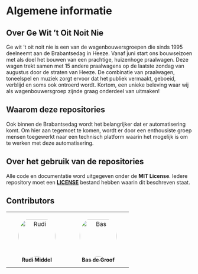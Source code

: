 # Algemene informatie

## Over Ge Wit ’t Oit Noit Nie

Ge wit ’t oit noit nie is een van de wagenbouwersgroepen die sinds 1995 deelneemt aan de Brabantsedag in Heeze. Vanaf juni start ons bouwseizoen met als doel het bouwen van een prachtige, huizenhoge praalwagen. Deze wagen trekt samen met 15 andere praalwagens op de laatste zondag van augustus door de straten van Heeze. De combinatie van praalwagen, toneelspel en muziek zorgt ervoor dat het publiek vermaakt, geboeid, verblijd en soms ook ontroerd wordt. Kortom, een unieke beleving waar wij als wagenbouwersgroep zijnde graag onderdeel van uitmaken!

## Waarom deze repositories

Ook binnen de Brabantsedag wordt het belangrijker dat er automatisering komt. Om hier aan tegemoet te komen, wordt er door een enthousiste groep mensen toegewerkt naar een technisch platform waarin het mogelijk is om te werken met deze automatisering.

## Over het gebruik van de repositories

Alle code en documentatie word uitgegeven onder de **MIT License**. Iedere repository moet een **[LICENSE](https://github.com/Ge-Wit-t-Oit-Noit-Nie/documentation/blob/main/LICENSE)** bestand hebben waarin dit beschreven staat.

## Contributors

<table>
<tr>
    <td align="center" style="word-wrap: break-word; width: 150.0; height: 150.0">
        <a href=https://github.com/mrBussy>
            <img src=https://avatars.githubusercontent.com/u/1843912?v=4 width="100;"  style="border-radius:50%;align-items:center;justify-content:center;overflow:hidden;padding-top:10px" alt=Rudi Middel/>
            <br />
            <sub style="font-size:14px"><b>Rudi Middel</b></sub>
        </a>
    </td>
    <td align="center" style="word-wrap: break-word; width: 150.0; height: 150.0">
        <a href=https://github.com/basebom>
            <img src=https://avatars.githubusercontent.com/u/119297631?v=4 width="100;"  style="border-radius:50%;align-items:center;justify-content:center;overflow:hidden;padding-top:10px" alt=Bas de Groof/>
            <br />
            <sub style="font-size:14px"><b>Bas de Groof</b></sub>
        </a>
    </td>
</tr>
</table>
